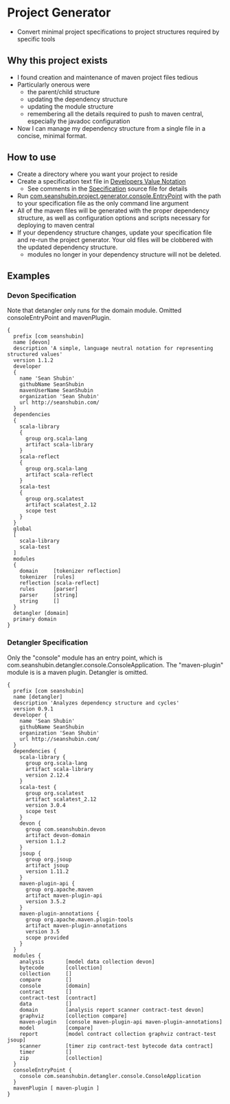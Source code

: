 # Project Generator
- Convert minimal project specifications to project structures required by specific tools

## Why this project exists
- I found creation and maintenance of maven project files tedious
- Particularly onerous were
    - the parent/child structure
    - updating the dependency structure
    - updating the module structure
    - remembering all the details required to push to maven central, especially the javadoc configuration
- Now I can manage my dependency structure from a single file in a concise, minimal format.

## How to use
- Create a directory where you want your project to reside
- Create a specification text file in [Developers Value Notation](https://github.com/SeanShubin/devon)
    - See comments in the [Specification](domain/src/main/scala/com/seanshubin/project/generator/domain/Specification.scala) source file for details
- Run [com.seanshubin.project.generator.console.EntryPoint](console/src/main/scala/com/seanshubin/project/generator/console/EntryPoint.scala) with the path to your specification file as the only command line argument
- All of the maven files will be generated with the proper dependency structure, as well as configuration options and scripts necessary for deploying to maven central
- If your dependency structure changes, update your specification file and re-run the project generator.  Your old files will be clobbered with the updated dependency structure.
    - modules no longer in your dependency structure will not be deleted. 

## Examples

### Devon Specification
Note that detangler only runs for the domain module.  Omitted consoleEntryPoint and mavenPlugin. 
```
{
  prefix [com seanshubin]
  name [devon]
  description 'A simple, language neutral notation for representing structured values'
  version 1.1.2
  developer
  {
    name 'Sean Shubin'
    githubName SeanShubin
    mavenUserName SeanShubin
    organization 'Sean Shubin'
    url http://seanshubin.com/
  }
  dependencies
  {
    scala-library
    {
      group org.scala-lang
      artifact scala-library
    }
    scala-reflect
    {
      group org.scala-lang
      artifact scala-reflect
    }
    scala-test
    {
      group org.scalatest
      artifact scalatest_2.12
      scope test
    }
  }
  global
  [
    scala-library
    scala-test
  ]
  modules
  {
    domain     [tokenizer reflection]
    tokenizer  [rules]
    reflection [scala-reflect]
    rules      [parser]
    parser     [string]
    string     []
  }
  detangler [domain]
  primary domain
}
```

### Detangler Specification 
Only the "console" module has an entry point, which is com.seanshubin.detangler.console.ConsoleApplication.
The "maven-plugin" module is is a maven plugin.
Detangler is omitted.
```
{
  prefix [com seanshubin]
  name [detangler]
  description 'Analyzes dependency structure and cycles'
  version 0.9.1
  developer {
    name 'Sean Shubin'
    githubName SeanShubin
    organization 'Sean Shubin'
    url http://seanshubin.com/
  }
  dependencies {
    scala-library {
      group org.scala-lang
      artifact scala-library
      version 2.12.4
    }
    scala-test {
      group org.scalatest
      artifact scalatest_2.12
      version 3.0.4
      scope test
    }
    devon {
      group com.seanshubin.devon
      artifact devon-domain
      version 1.1.2
    }
    jsoup {
      group org.jsoup
      artifact jsoup
      version 1.11.2
    }
    maven-plugin-api {
      group org.apache.maven
      artifact maven-plugin-api
      version 3.5.2
    }
    maven-plugin-annotations {
      group org.apache.maven.plugin-tools
      artifact maven-plugin-annotations
      version 3.5
      scope provided
    }
  }
  modules {
    analysis       [model data collection devon]
    bytecode       [collection]
    collection     []
    compare        []
    console        [domain]
    contract       []
    contract-test  [contract]
    data           []
    domain         [analysis report scanner contract-test devon]
    graphviz       [collection compare]
    maven-plugin   [console maven-plugin-api maven-plugin-annotations]
    model          [compare]
    report         [model contract collection graphviz contract-test jsoup]
    scanner        [timer zip contract-test bytecode data contract]
    timer          []
    zip            [collection]
  }
  consoleEntryPoint {
    console com.seanshubin.detangler.console.ConsoleApplication
  }
  mavenPlugin [ maven-plugin ]
}
```

